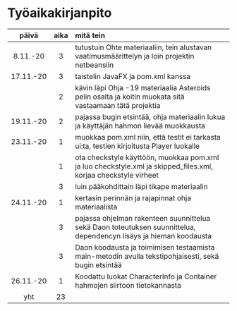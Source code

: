 # Työaikakirjanpito

| päivä     |aika |mitä tein |
| :----:    |:---:|:---------|
| 8.11.-20  | 3   |tutustuin Ohte materiaaliin, tein alustavan vaatimusmäärittelyn ja loin projektin netbeansiin |
| 17.11.-20 | 3   |taistelin JavaFX ja pom.xml kanssa |
|           | 2   |kävin läpi Ohja -19 materiaalia Asteroids pelin osalta ja koitin muokata sitä vastaamaan tätä projektia |
| 19.11.-20 | 2   |pajassa bugin etsintää, ohja materiaalin lukua ja käyttäjän hahmon lievää muokkausta |
| 23.11.-20 | 1   |muokkaa pom.xml niin, että testit ei tarkasta ui:ta, testien kirjoitusta Player luokalle |
|           | 1   |ota checkstyle käyttöön, muokkaa pom.xml ja luo checkstyle.xml ja skipped_files.xml, korjaa checkstyle virheet |
|           | 3   |luin pääkohdittain läpi tikape materiaalin |
|24.11.-20  | 1   |kertasin perinnän ja rajapinnat ohja materiaalista |
|	    | 3   |pajassa ohjelman rakenteen suunnittelua sekä Daon toteutuksen suunnittelua, dependencyn lisäys ja hieman koodausta |
|	    | 3   |Daon koodausta ja toimimisen testaamista main-metodin avulla tekstipohjaisesti, sekä bugin etsintää |
|26.11.-20  | 1   |Koodattu luokat CharacterInfo ja Container hahmojen siirtoon tietokannasta |
| yht       | 23  | |
